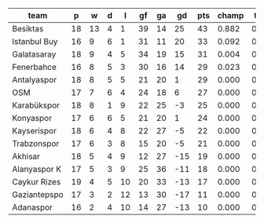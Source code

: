|     team     | p  | w  | d | l  | gf | ga | gd  | pts | champ | top2  | top3  | top4  |  5-7  | bot4  | bot3  | bot2  |
|--------------|----|----|---|----|----|----|-----|-----|-------|-------|-------|-------|-------|-------|-------|-------|
| Besiktas     | 18 | 13 | 4 |  1 | 39 | 14 |  25 |  43 | 0.882 | 0.983 | 0.999 | 1.000 | 0.000 | 0.000 | 0.000 | 0.000|
| Istanbul Buy | 16 |  9 | 6 |  1 | 31 | 11 |  20 |  33 | 0.092 | 0.651 | 0.889 | 0.963 | 0.036 | 0.000 | 0.000 | 0.000|
| Galatasaray  | 18 |  9 | 4 |  5 | 34 | 19 |  15 |  31 | 0.004 | 0.080 | 0.281 | 0.612 | 0.362 | 0.000 | 0.000 | 0.000|
| Fenerbahce   | 16 |  8 | 5 |  3 | 30 | 16 |  14 |  29 | 0.023 | 0.255 | 0.657 | 0.855 | 0.138 | 0.000 | 0.000 | 0.000|
| Antalyaspor  | 18 |  8 | 5 |  5 | 21 | 20 |   1 |  29 | 0.000 | 0.015 | 0.076 | 0.234 | 0.625 | 0.000 | 0.000 | 0.000|
| OSM          | 17 |  7 | 6 |  4 | 24 | 18 |   6 |  27 | 0.000 | 0.013 | 0.073 | 0.233 | 0.615 | 0.000 | 0.000 | 0.000|
| Karabükspor  | 18 |  8 | 1 |  9 | 22 | 25 |  -3 |  25 | 0.000 | 0.001 | 0.007 | 0.030 | 0.361 | 0.000 | 0.000 | 0.000|
| Konyaspor    | 17 |  6 | 6 |  5 | 21 | 20 |   1 |  24 | 0.000 | 0.003 | 0.018 | 0.064 | 0.475 | 0.000 | 0.000 | 0.000|
| Kayserispor  | 18 |  6 | 4 |  8 | 22 | 27 |  -5 |  22 | 0.000 | 0.000 | 0.001 | 0.006 | 0.201 | 0.001 | 0.000 | 0.000|
| Trabzonspor  | 17 |  6 | 3 |  8 | 15 | 20 |  -5 |  21 | 0.000 | 0.000 | 0.000 | 0.004 | 0.121 | 0.001 | 0.000 | 0.000|
| Akhisar      | 18 |  5 | 4 |  9 | 12 | 27 | -15 |  19 | 0.000 | 0.000 | 0.000 | 0.000 | 0.025 | 0.021 | 0.000 | 0.000|
| Alanyaspor K | 17 |  5 | 3 |  9 | 25 | 36 | -11 |  18 | 0.000 | 0.000 | 0.000 | 0.001 | 0.038 | 0.018 | 0.000 | 0.000|
| Caykur Rizes | 19 |  4 | 5 | 10 | 20 | 33 | -13 |  17 | 0.000 | 0.000 | 0.000 | 0.000 | 0.002 | 0.089 | 0.000 | 0.000|
| Gaziantepspo | 17 |  3 | 2 | 12 | 13 | 30 | -17 |  11 | 0.000 | 0.000 | 0.000 | 0.000 | 0.000 | 0.511 | 0.000 | 0.000|
| Adanaspor    | 16 |  2 | 4 | 10 | 14 | 27 | -13 |  10 | 0.000 | 0.000 | 0.000 | 0.000 | 0.001 | 0.357 | 0.000 | 0.000|
